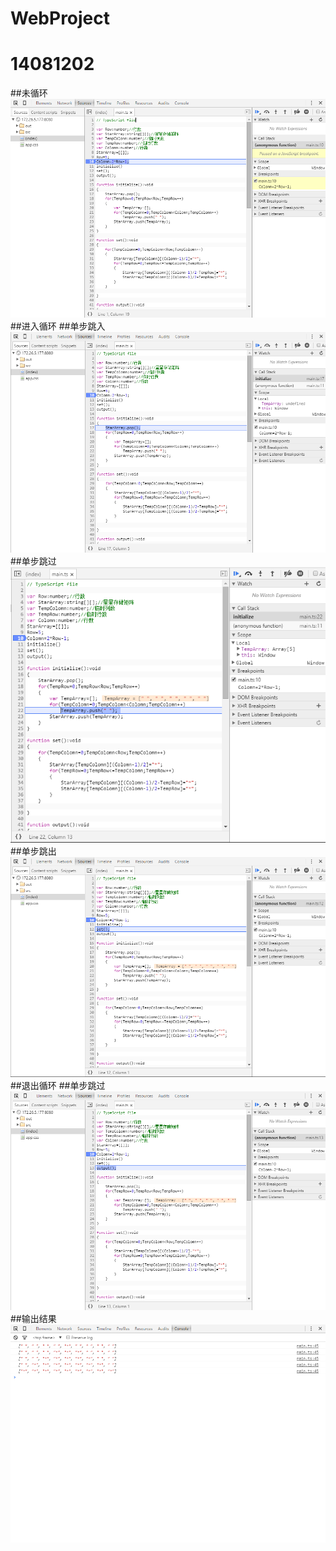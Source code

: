 # WebProject
# 14081202
##未循环
<img src="/screenshots/initialize.png">
##进入循环
##单步跳入
<img src="/screenshots/Stepin.png">
##单步跳过
<img src="/screenshots/Step.png">
##单步跳出
<img src="/screenshots/Stepout.png">
##退出循环
##单步跳过
<img src="/screenshots/Step2.png">
##输出结果
<img src="/screenshots/result.png">